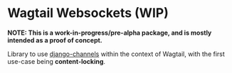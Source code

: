 # Wagtail Websockets (WIP)

**NOTE: This is a work-in-progress/pre-alpha package, and is mostly intended as
a proof of concept.**

Library to use [django-channels](https://github.com/django/channels) within the
context of Wagtail, with the first use-case being **content-locking**.
